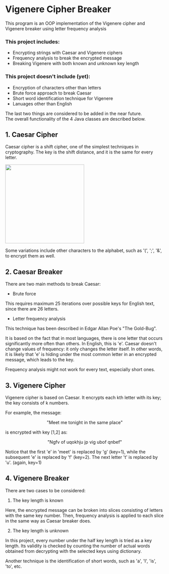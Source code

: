 # Vigenere Cipher Breaker
This program is an OOP implementation of the Vigenere cipher and Vigenere breaker using letter frequency analysis

### This project includes:
- Encrypting strings with Caesar and Vigenere ciphers
- Frequency analysis to break the encrypted message
- Breaking Vigenere with both known and unknown key length

### This project doesn't include (yet):
- Encryption of characters other than letters
- Brute force approach to break Caesar
- Short word identification technique for Vigenere
- Lanuages other than English

The last two things are considered to be added in the near future.  
The overall functionality of the 4 Java classes are described below.


## 1. Caesar Cipher

Caesar cipher is a shift cipher, one of the simplest techniques in cryptography. The key is the shift distance, and it is the same for every letter.

<img src="https://upload.wikimedia.org/wikipedia/commons/thumb/4/4a/Caesar_cipher_left_shift_of_3.svg/1200px-Caesar_cipher_left_shift_of_3.svg.png" width="250">

Some variations include other characters to the alphabet, such as '(', ';', '&', to encrypt them as well.


## 2. Caesar Breaker

There are two main methods to break Caesar:

- Brute force

This requires maximum 25 iterations over possible keys for English text, since there are 26 letters.

- Letter frequency analysis

This technique has been described in Edgar Allan Poe's "The Gold-Bug".

It is based on the fact that in most languages, there is one letter that occurs significantly more often than others. In English, this is 'e'.
Caesar doesn't change values of frequency: it only changes the letter itself. In other words, it is likely that 'e' is hiding under the most common letter in an encrypted message, which leads to the key.

Frequency analysis might not work for every text, especially short ones.


## 3. Vigenere Cipher

Vigenere cipher is based on Caesar. It encrypts each kth letter with its key; the key consists of k numbers.

For example, the message:

<div align="center">"Meet me tonight in the same place"</div>

is encrypted with key [1,2] as:

<div align="center">"Ngfv of uqokhju jp vig ubof qnbef"</div>


Notice that the first 'e' in 'meet' is replaced by 'g' (key=1), while the subsequent 'e' is replaced by 'f' (key=2). The next letter 't' is replaced by 'u'. (again, key=1)


## 4. Vigenere Breaker

There are two cases to be considered:

1. The key length is known

Here, the encrypted message can be broken into slices consisting of letters with the same key number. Then, frequency analysis is applied to each slice in the same way as Caesar breaker does.

2. The key length is unknown

In this project, every number under the half key length is tried as a key length. Its validity is checked by counting the number of actual words obtained from decrypting with the selected keys using dictionary.


Another technique is the identification of short words, such as 'a', 'I', 'is', 'to', etc.
